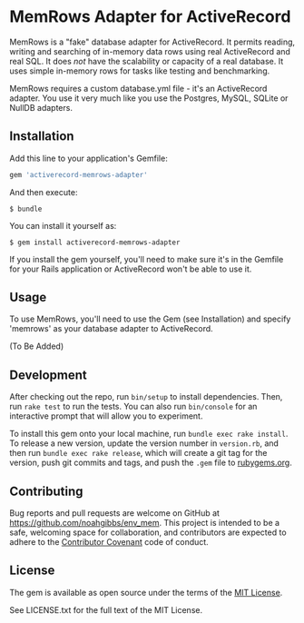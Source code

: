 # MemRows Adapter for ActiveRecord

MemRows is a "fake" database adapter for ActiveRecord. It permits
reading, writing and searching of in-memory data rows using real
ActiveRecord and real SQL. It does *not* have the scalability or
capacity of a real database. It uses simple in-memory rows for tasks
like testing and benchmarking.

MemRows requires a custom database.yml file - it's an ActiveRecord
adapter. You use it very much like you use the Postgres, MySQL, SQLite
or NullDB adapters.

## Installation

Add this line to your application's Gemfile:

```ruby
gem 'activerecord-memrows-adapter'
```

And then execute:

    $ bundle

You can install it yourself as:

    $ gem install activerecord-memrows-adapter

If you install the gem yourself, you'll need to make sure it's in the
Gemfile for your Rails application or ActiveRecord won't be able to
use it.

## Usage

To use MemRows, you'll need to use the Gem (see Installation) and specify 'memrows' as your database adapter to ActiveRecord.

(To Be Added)

## Development

After checking out the repo, run `bin/setup` to install dependencies. Then, run `rake test` to run the tests. You can also run `bin/console` for an interactive prompt that will allow you to experiment.

To install this gem onto your local machine, run `bundle exec rake install`. To release a new version, update the version number in `version.rb`, and then run `bundle exec rake release`, which will create a git tag for the version, push git commits and tags, and push the `.gem` file to [rubygems.org](https://rubygems.org).

## Contributing

Bug reports and pull requests are welcome on GitHub at https://github.com/noahgibbs/env_mem. This project is intended to be a safe, welcoming space for collaboration, and contributors are expected to adhere to the [Contributor Covenant](http://contributor-covenant.org) code of conduct.

## License

The gem is available as open source under the terms of the [MIT License](http://opensource.org/licenses/MIT).

See LICENSE.txt for the full text of the MIT License.
